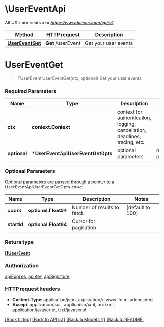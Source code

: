 # \UserEventApi

All URIs are relative to *https://www.bitmex.com/api/v1*

Method | HTTP request | Description
------------- | ------------- | -------------
[**UserEventGet**](UserEventApi.md#UserEventGet) | **Get** /userEvent | Get your user events


# **UserEventGet**
> []UserEvent UserEventGet(ctx, optional)
Get your user events

### Required Parameters

Name | Type | Description  | Notes
------------- | ------------- | ------------- | -------------
 **ctx** | **context.Context** | context for authentication, logging, cancellation, deadlines, tracing, etc.
 **optional** | ***UserEventApiUserEventGetOpts** | optional parameters | nil if no parameters

### Optional Parameters
Optional parameters are passed through a pointer to a UserEventApiUserEventGetOpts struct

Name | Type | Description  | Notes
------------- | ------------- | ------------- | -------------
 **count** | **optional.Float64**| Number of results to fetch. | [default to 100]
 **startId** | **optional.Float64**| Cursor for pagination. | 

### Return type

[**[]UserEvent**](UserEvent.md)

### Authorization

[apiExpires](../README.md#apiExpires), [apiKey](../README.md#apiKey), [apiSignature](../README.md#apiSignature)

### HTTP request headers

 - **Content-Type**: application/json, application/x-www-form-urlencoded
 - **Accept**: application/json, application/xml, text/xml, application/javascript, text/javascript

[[Back to top]](#) [[Back to API list]](../README.md#documentation-for-api-endpoints) [[Back to Model list]](../README.md#documentation-for-models) [[Back to README]](../README.md)

